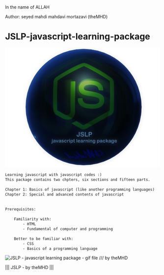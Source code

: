 ﻿In the name of ALLAH

Author:  seyed mahdi mahdavi mortazavi (theMHD)
# JSLP-javascript-learning-package
![JSLP - javascript learning package - png file /// by theMHD](JSLPlogo.png)

    Learning javascript with javascript codes :)
    This package contains two chpters, six sections and fifteen parts.

    Chapter 1: Basics of javascript (like another programming languages)
    Chapter 2: Special and advanced contents of javascript


    Prerequisites:

        Familiarity with:
            - HTML
            - Fundamental of computer and programming

        Better to be familiar with:
            - CSS
            - Basics of a programming language


![JSLP - javascript learning package - gif file /// by theMHD](JSLPlogo.gif)

||| JSLP - by theMHD |||